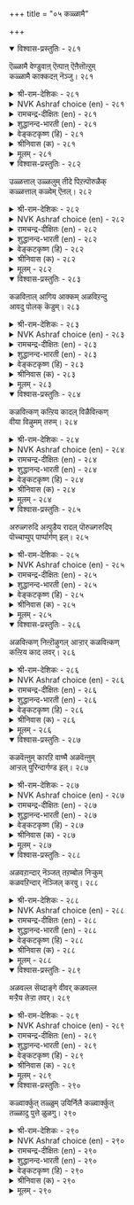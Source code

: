 +++
title = "०५ कळ्ळामै"

+++

<details open><summary>विश्वास-प्रस्तुतिः - २८१</summary>

ऎळ्ळामै वेण्डुवाऩ् ऎऩ्पाऩ् ऎऩैत्तॊऩ्ऱुम्  
कळ्ळामै काक्कदऩ् नॆञ्जु। २८१  
</details>

<details><summary>श्री-राम-देशिकः - २८१</summary>

परैरनिन्दितो लोके यो वै जीवितुमिच्छति ।  
विना वस्त्वपहारेच्छां तेन रक्ष्यं सदा मनः ॥ २८१॥
</details>

<details><summary>NVK Ashraf choice (en) - २८१</summary>

०२८१  
Let him guard against every thought of fraud  
If he wishes not to be scorned.  
(V.V.S. Aiyar), (Satguru Subramuniyaswami)  
</details>

<details><summary>रामचन्द्र-दीक्षितः (en) - २८१</summary>

281\. eḷḷāmai vēṇṭuvāṉ eṉpāṉ eṉaittu oṉṟum  
kaḷḷāmai kākka, taṉ neñcu!.

281\. He who wants to command respect must guard his mind against robbing others.  
</details>

<details><summary>शुद्धानन्द-भारती (en) - २८१</summary>

1\. எள்ளாமை வேண்டுவான் என்பான் எனைத்தொன்றும்  
கள்ளாமை காக்கதன் நெஞ்சு.  
Let him who would reproachless be  
From all frauds guard his conscience free.        281  
</details>

<details><summary>वेङ्कटकृष्ण (हि) - २८१</summary>

281
निन्दित जीवन से अगर, इच्छा है बच जाय ।  
चोरी से पर-वस्तु की, हृदय बचाया जाय ॥
</details>

<details><summary>श्रीनिवास (क) - २८१</summary>

281. इतरर दृष्टियल्लि कीळागबारदॆन्दु बयसुववनु, अति सण्णवस्तुववन्नू वञ्चिसि कदियदिरुवन्तॆ तन्न मनस्सन्नु
कापाडिकॊळ्ळबेकु.

</details>

<details><summary>मूलम् - २८१</summary>

ऎळ्ळामै वेण्डुवाऩ् ऎऩ्पाऩ् ऎऩैत्तॊऩ्ऱुम्  
कळ्ळामै काक्कदऩ् नॆञ्जु। २८१  
</details>

<details open><summary>विश्वास-प्रस्तुतिः - २८२</summary>

उळ्ळत्ताल् उळ्ळलुम् तीदे पिऱऩ्पॊरुळैक्  
कळ्ळत्ताल् कळ्वेम् ऎऩल्। २८२  
</details>

<details><summary>श्री-राम-देशिकः - २८२</summary>

निषिद्धस्मरणेनापि दोषः स्यादिति कथ्यते ।  
अज्ञात्वैवापहर्तव्यमिति त्याज्या मतिस्ततः ॥ २८२॥
</details>

<details><summary>NVK Ashraf choice (en) - २८२</summary>

०२८२  
Even to harbour in mind  
The idea of defrauding another's wealth is sin.  
(M.S. Poornalingam Pillai)  
</details>

<details><summary>रामचन्द्र-दीक्षितः (en) - २८२</summary>

282\. uḷḷattāl uḷḷalum tītē; ‘piṟaṉ poruḷaik  
kaḷḷattāl kaḷvēm’ eṉal!.

282\. It is a sin to lust for another’s belongings.  
</details>

<details><summary>शुद्धानन्द-भारती (en) - २८२</summary>

2\. உள்ளத்தால் உள்ளலும் தீதே பிறன்பொருளைக்  
கள்ளத்தால் கள்வேம் எனல்.  
"We will by fraud win other's wealth"  
Even this thought is sin and stealth.        282  
</details>

<details><summary>वेङ्कटकृष्ण (हि) - २८२</summary>

282
चोरी से पर-संपदा, पाने का कुविचार ।  
लाना भी मन में बुरा, है यह पापाचार ॥
</details>

<details><summary>श्रीनिवास (क) - २८२</summary>

282. मनस्सिनिन्द कॆट्टदन्नु नॆनॆयुवुदू पापवे; अदरिन्द हॆरर ऒडवॆयन्नु अवरिगॆ गॊत्तिल्लदन्तॆ "अपहरिसोण" ऎम्ब
भावनॆ मनस्सिनल्लि बारदन्तिरबेकु.

</details>

<details><summary>मूलम् - २८२</summary>

उळ्ळत्ताल् उळ्ळलुम् तीदे पिऱऩ्पॊरुळैक्  
कळ्ळत्ताल् कळ्वेम् ऎऩल्। २८२  
</details>

<details open><summary>विश्वास-प्रस्तुतिः - २८३</summary>

कळविऩाल् आगिय आक्कम् अळविऱन्दु  
आवदु पोलक् कॆडुम्। २८३  
</details>

<details><summary>श्री-राम-देशिकः - २८३</summary>

चौर्यदुपार्जितं वित्तं प्रवृद्धमिव पश्यताम् ।  
भूत्वा न्यायार्जितैर्वित्तैस्सह पश्चाद्विनश्यति ॥ २८३॥
</details>

<details><summary>NVK Ashraf choice (en) - २८३</summary>

०२८३  
Stolen wealth may seem to swell  
But in the end will burst.  
(P.S. Sundaram)  
</details>

<details><summary>रामचन्द्र-दीक्षितः (en) - २८३</summary>

283\. kaḷaviṉāl ākiya ākkam, aḷavu iṟantu,  
āvatu pōla, keṭum.

283\. Ill-gotten wealth however vast comes to nought.  
</details>

<details><summary>शुद्धानन्द-भारती (en) - २८३</summary>

3\. களவினால் ஆகிய ஆக்கம் அளவிறந்து  
ஆவது போலக் கெடும்.  
The gain by fraud may overflow  
But swift to ruin it shall go.        283  
</details>

<details><summary>वेङ्कटकृष्ण (हि) - २८३</summary>

283
चोरी-कृत धन में रहे, बढ़्ने का आभास ।  
पर उसका सीमारहित, होता ही है नाश ॥
</details>

<details><summary>श्रीनिवास (क) - २८३</summary>

283. कळविनिन्द उण्टाद सम्पत्तु, बॆळॆयुवन्तॆ तोरि कॊनॆगॆ सम्पूर्ण नाशवागुवुदु.

</details>

<details><summary>मूलम् - २८३</summary>

कळविऩाल् आगिय आक्कम् अळविऱन्दु  
आवदु पोलक् कॆडुम्। २८३  
</details>

<details open><summary>विश्वास-प्रस्तुतिः - २८४</summary>

कळविऩ्कण् कऩ्ऱिय कादल् विळैविऩ्कण्  
वीया विऴुमम् तरुम्। २८४  
</details>

<details><summary>श्री-राम-देशिकः - २८४</summary>

चौर्येण परवस्तूनां प्रात्या जातो मनोरथः ।  
पश्चात्कर्मेपरीपाके दद्यात् दुःखं हि शाश्वतम् ॥ २८४॥
</details>

<details><summary>NVK Ashraf choice (en) - २८४</summary>

०२८४  
The excessive love for fraudulent gain  
Leads to everlasting pain. *  
(Kasthuri Sreenivasan)  
</details>

<details><summary>रामचन्द्र-दीक्षितः (en) - २८४</summary>

284\. kaḷaviṉkaṇ kaṉṟiya kātal viḷaiviṉkaṇ  
vīyā viḻumam tarum.

284\. Inordinate desire to steal brings in its train endless suffering.  
</details>

<details><summary>शुद्धानन्द-भारती (en) - २८४</summary>

4\. களவின்கண் கன்றிய காதல் விளைவின்கண்  
வீயா விழுமம் தரும்.  
The fruit that fraud and greed obtain  
Shall end in endless grief and pain.        284  
</details>

<details><summary>वेङ्कटकृष्ण (हि) - २८४</summary>

284
चोरी के प्रति लालसा, जो होती अत्यन्त ।  
फल पोने के समय पर, देती दुःख अनन्त ॥
</details>

<details><summary>श्रीनिवास (क) - २८४</summary>

284. कळविनिन्द हॆरर सम्पत्तन्नु दक्किसिकॊळ्ळुवुदरल्लि पक्ववाद ऒलवु परिणामदल्लि कॊनॆयिल्लद दुःखवन्नु तरुवुदु.

</details>

<details><summary>मूलम् - २८४</summary>

कळविऩ्कण् कऩ्ऱिय कादल् विळैविऩ्कण्  
वीया विऴुमम् तरुम्। २८४  
</details>

<details open><summary>विश्वास-प्रस्तुतिः - २८५</summary>

अरुळ्गरुदि अऩ्पुडैय रादल् पॊरुळ्गरुदिप्  
पॊच्चाप्पुप् पार्प्पार्गण् इल्। २८५  
</details>

<details><summary>श्री-राम-देशिकः - २८५</summary>

चौर्यमाचरितुं युक्तकालं यस्तु प्रतीक्षते ।  
सर्व भूतदयायां स स्नेहयुक्तो न जायते ॥ २८५॥
</details>

<details><summary>NVK Ashraf choice (en) - २८५</summary>

०२८५  
Love and grace are alien virtues to one  
Who plots for innocent's wealth. *  
(J. Narayanaswamy)  
</details>

<details><summary>रामचन्द्र-दीक्षितः (en) - २८५</summary>

285\. aruḷ karuti aṉpuṭaiyar ātal poruḷ karutip  
poccāppup pārppārkaṇ il.

285\. Can ever grace and love be found in one who exploits the unwary?  
</details>

<details><summary>शुद्धानन्द-भारती (en) - २८५</summary>

5\. அருள்கருதி அன்புடைய ராதல் பொருள்கருதிப்  
பொச்சாப்புப் பார்ப்பார்கண் இல்.  
Love and Grace are not their worth  
Who watch to waylay dozer's wealth.        285  
</details>

<details><summary>वेङ्कटकृष्ण (हि) - २८५</summary>

285
है गफलत की ताक में, पर-धन की है चाह ।  
दयाशीलता प्रेम की, लोभ न पकड़े राह ॥
</details>

<details><summary>श्रीनिवास (क) - २८५</summary>

285. परर ऒडवॆयन्नु कबळिसलु ऎणिसि अदरु मैमरॆवुदन्ने ऎदुरु नोडुववर बळि करुणॆयिन्द प्रीति तोरुव गुण
इरुवुदिल्ल.

</details>

<details><summary>मूलम् - २८५</summary>

अरुळ्गरुदि अऩ्पुडैय रादल् पॊरुळ्गरुदिप्  
पॊच्चाप्पुप् पार्प्पार्गण् इल्। २८५  
</details>

<details open><summary>विश्वास-प्रस्तुतिः - २८६</summary>

अळविऩ्कण् निऩ्ऱॊऴुगल् आऱ्ऱार् कळविऩ्कण्  
कऩ्ऱिय काद लवर्। २८६  
</details>

<details><summary>श्री-राम-देशिकः - २८६</summary>

ग्रे परद्रव्यचौर्येषु लम्पटाः सन्ति मानवाः ।  
व्ययीकृत्य मितं वित्तं जीवन्ति न हि ते सुखम् ॥ २८६॥
</details>

<details><summary>NVK Ashraf choice (en) - २८६</summary>

०२८६  
Those who love stealing  
Can never be content with what they have.  
(N.V.K. Ashraf)  
</details>

<details><summary>रामचन्द्र-दीक्षितः (en) - २८६</summary>

286\. aḷaviṉkaṇ niṉṟu oḻukalāṟṟār-kaḷaviṉkaṇ  
kaṉṟiya kātalavar.

286\. Those who have a burning desire to steal cannot walk in the path of virtue.  
</details>

<details><summary>शुद्धानन्द-भारती (en) - २८६</summary>

6\. அளவின்கண் நின்றொழுகல் ஆற்றார் களவின்கண்  
கன்றிய காத லவர்  
They cannot walk in measured bounds  
who crave and have covetous ends.        286  
</details>

<details><summary>वेङ्कटकृष्ण (हि) - २८६</summary>

286
चौर्य-कर्म प्रति हैं जिन्हें, रहती अति आसक्ति ।  
मर्यादा पर टिक उन्हें, चलने को नहिं शक्ति ॥
</details>

<details><summary>श्रीनिवास (क) - २८६</summary>

286. कळ्ळतनदिन्द परर सॊत्तन्नु वञ्चिसुवुदरिल्ल नुरित ऒलवुळ्ळवरु विवेकदिन्द धर्ममार्गदल्लि नडॆयलाररु.

</details>

<details><summary>मूलम् - २८६</summary>

अळविऩ्कण् निऩ्ऱॊऴुगल् आऱ्ऱार् कळविऩ्कण्  
कऩ्ऱिय काद लवर्। २८६  
</details>

<details open><summary>विश्वास-प्रस्तुतिः - २८७</summary>

कळवॆऩ्ऩुम् कारऱि वाण्मै अळवॆऩ्ऩुम्  
आऱ्ऱल् पुरिन्दार्गण्ड इल्। २८७  
</details>

<details><summary>श्री-राम-देशिकः - २८७</summary>

आत्मानात्म विवेकादौ समर्थानां मनीषिणाम् ।  
चौर्य कारणमज्ञानं जायते न कदाचन ॥ २८७॥
</details>

<details><summary>NVK Ashraf choice (en) - २८७</summary>

०२८७  
Those gifted with the faculty of contentment  
Never have that shady skill called fraud.  
(N.V.K. Ashraf)  
</details>

<details><summary>रामचन्द्र-दीक्षितः (en) - २८७</summary>

287\. kaḷavu eṉṉum kār aṟivu āṇmai aḷavu eṉṉum  
āṟṟal purintārkaṇ il.

287\. The dark thought of stealing is absent in those who are alive to the value of life.  
</details>

<details><summary>शुद्धानन्द-भारती (en) - २८७</summary>

7\. களவென்னும் காரறி வாண்மை அளவென்னும்  
ஆற்றல் புரிந்தார்கண் இல்.  
Men of measured wisdom shun  
Black art of fraud and what it won.        287  
</details>

<details><summary>वेङ्कटकृष्ण (हि) - २८७</summary>

287
मर्यादा को पालते, जो रहते सज्ञान ।  
उनमें होता है नहीं, चोरी का अज्ञान ॥
</details>

<details><summary>श्रीनिवास (क) - २८७</summary>

287. कळ्ळतनक्कॆ कारणवाद कत्तलॆय अरिवु (व्यामोह), विवेकद बलवन्नु बयसुववरल्लि इरुवुदिल्ल.

</details>

<details><summary>मूलम् - २८७</summary>

कळवॆऩ्ऩुम् कारऱि वाण्मै अळवॆऩ्ऩुम्  
आऱ्ऱल् पुरिन्दार्गण्ड इल्। २८७  
</details>

<details open><summary>विश्वास-प्रस्तुतिः - २८८</summary>

अळवऱान्दार् नॆञ्जत् तऱम्बोल निऱ्कुम्  
कळवऱिन्दार् नॆञ्जिल् करवु। २८८  
</details>

<details><summary>श्री-राम-देशिकः - २८८</summary>

कृततत्वविचारणां हृदये यतिधर्मवत् ।  
अभ्यस्त चौर्य विद्यानां चित्ते स्याद्वञ्चना स्थिरा ॥ २८८॥
</details>

<details><summary>NVK Ashraf choice (en) - २८८</summary>

०२८८  
As virtue in the hearts of the righteous,  
Deceit dwells in the hearts of thieves. *  
(Satguru Subramuniyaswami)  
</details>

<details><summary>रामचन्द्र-दीक्षितः (en) - २८८</summary>

288\. aḷavu aṟintār neñcattu aṟampōla, niṟkum,  
kaḷavu aṟintār neñcil karavu.

288\. Virtue dwells in the person of known probity; deceit dwells in persons addicted to stealing.  
</details>

<details><summary>शुद्धानन्द-भारती (en) - २८८</summary>

8\. அளவறிந்தார் நெஞ்சத் தறம்போல் நிற்கும்  
களவறிந்தார் நெஞ்சில் கரவு.  
Virtue abides in righteous hearts  
Into minds of frauds deceit darts.        288  
</details>

<details><summary>वेङ्कटकृष्ण (हि) - २८८</summary>

288
ज्यों मर्यादा-पाल के, मन में स्थिर है धर्म ।  
त्यों प्रवंचना-पाल के, मन में वंचक कर्म ॥
</details>

<details><summary>श्रीनिवास (क) - २८८</summary>

288. विवेकवुळ्ळवर हृदयदल्लि धर्मवु नॆलॆयूरिरुवन्तॆ, कळ्ळर हृदयदल्लि वञ्चनॆयु नॆलॆयूरिरुत्तदॆ.

</details>

<details><summary>मूलम् - २८८</summary>

अळवऱान्दार् नॆञ्जत् तऱम्बोल निऱ्कुम्  
कळवऱिन्दार् नॆञ्जिल् करवु। २८८  
</details>

<details open><summary>विश्वास-प्रस्तुतिः - २८९</summary>

अळवल्ल सॆय्दाङ्गे वीवर् कळवल्ल  
मऱ्ऱैय तेऱ्ऱा तवर्। २८९  
</details>

<details><summary>श्री-राम-देशिकः - २८९</summary>

ये चौर्यमात्रं जानन्ति धर्मान्नापि विदन्ति ये ।  
अकृत्यमधिकं कृत्वा सद्यो नश्यन्ति ते ध्रुवम् ॥ २८९॥
</details>

<details><summary>NVK Ashraf choice (en) - २८९</summary>

०२८९  
Discontented men who know nothing but fraud  
Perish as and when they corrupt.  
(N.V.K. Ashraf)  
</details>

<details><summary>रामचन्द्र-दीक्षितः (en) - २८९</summary>

289\. aḷavu alla ceytu, āṅkē vīvar-kaḷavu alla  
maṟṟaiya tēṟṟātavar.

289\. Those who know nothing else than stealing will indulge in unrighteous acts and forthwith perish.  
</details>

<details><summary>शुद्धानन्द-भारती (en) - २८९</summary>

9\. அளவல்ல செய்தாங்கே வீவர் களவல்ல  
மற்றைய தேற்றா தவர்.  
They perish in their perfidy  
Who know nothing but pilfery.        289  
</details>

<details><summary>वेङ्कटकृष्ण (हि) - २८९</summary>

289
जिन्हें चौर्य को छोड़ कर, औ’ न किसी का ज्ञान ।  
मर्यादा बिन कर्म कर, मिटते तभी अजान ॥
</details>

<details><summary>श्रीनिवास (क) - २८९</summary>

289. वञ्चनॆयल्लदॆ बेरॆ ऒळ्ळॆय मार्गगळन्नु अरियदवरु, विवेकवल्लद कार्यगळन्नु माडि ऒडनॆये कॆट्टु
नाशवागुववरु.

</details>

<details><summary>मूलम् - २८९</summary>

अळवल्ल सॆय्दाङ्गे वीवर् कळवल्ल  
मऱ्ऱैय तेऱ्ऱा तवर्। २८९  
</details>

<details open><summary>विश्वास-प्रस्तुतिः - २९०</summary>

कळ्वार्क्कुत् तळ्ळुम् उयिर्निलै कळ्वार्क्कुत्  
तळ्ळादु पुत्ते ळुळगु। २९०  
</details>

<details><summary>श्री-राम-देशिकः - २९०</summary>

जीवनं स्पष्टमाकृत्या चोराणामिह दुर्लभम् ।  
चौर्यकर्मविहीनानां स्वर्गेऽपि सुलभायते ॥ २९०॥
</details>

<details><summary>NVK Ashraf choice (en) - २९०</summary>

०२९०  
Even life abandons him who defrauds others,  
But heaven never forsakes the honest. *  
(Satguru Subramuniyaswami)  
</details>

<details><summary>रामचन्द्र-दीक्षितः (en) - २९०</summary>

290\. kaḷvārkkut taḷḷum, uyirnilai; kaḷḷārkkut  
taḷḷātu, puttēḷ ulaku.

290\. Their very bodies fail the defrauding. The world of the gods fail not the upright.
</details>

<details><summary>शुद्धानन्द-भारती (en) - २९०</summary>

10\. கள்வார்க்குத் தள்ளும் உயிர்நிலை கள்ளார்க்குத்  
தள்ளாது புத்தே ளுலகு  
Even the body rejects thieves;  
The honest men, heaven receives.        290  
</details>

<details><summary>वेङ्कटकृष्ण (हि) - २९०</summary>

290
चिरों को निज देह भी, ढकेल कर दे छोड़ ।  
पालक को अस्तेय व्रत, स्वर्ग न देगा छोड़ ॥
</details>

<details><summary>श्रीनिवास (क) - २९०</summary>

290. कळ्ळतन माडुववरिगॆ भूमियल्लि उसिरॊन्दिगॆ बाळुव नॆलॆयू तप्पिहोगुत्तदॆ. कळ्ळतन माडदवरन्नु
देवलोकवू आदरिसुत्तदॆ.
</details>

<details><summary>मूलम् - २९०</summary>

कळ्वार्क्कुत् तळ्ळुम् उयिर्निलै कळ्वार्क्कुत्  
तळ्ळादु पुत्ते ळुळगु। २९०  
</details>

